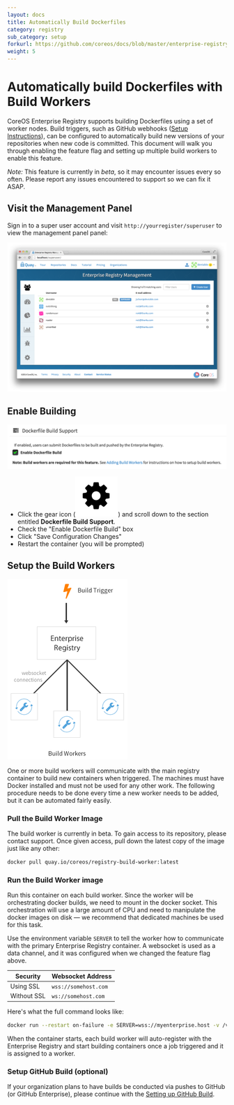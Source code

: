 ```yaml
---
layout: docs
title: Automatically Build Dockerfiles
category: registry
sub_category: setup
forkurl: https://github.com/coreos/docs/blob/master/enterprise-registry/build-support/index.md
weight: 5
---
```


# Automatically build Dockerfiles with Build Workers

CoreOS Enterprise Registry supports building Dockerfiles using a set of worker nodes. Build triggers, such as GitHub webhooks ([Setup Instructions]({{site.url}}/docs/enterprise-registry/github-build)), can be configured to automatically build new versions of your repositories when new code is committed. This document will walk you through enabling the feature flag and setting up multiple build workers to enable this feature.

*Note:* This feature is currently in *beta*, so it may encounter issues every so often. Please report
any issues encountered to support so we can fix it ASAP.

## Visit the Management Panel

Sign in to a super user account and visit `http://yourregister/superuser` to view the management panel panel:

<img src="superuser.png" class="img-center" alt="Enterprise Registry Management Panel"/>

## Enable Building

<img src="enable-build.png" class="img-center" alt="Enable Dockerfile Build"/>

- Click the gear icon (<img src="gear.png">) and scroll down to the section entitled <strong> Dockerfile Build Support</strong>.
- Check the "Enable Dockerfile Build" box
- Click "Save Configuration Changes"
- Restart the container (you will be prompted)

## Setup the Build Workers

<img src="workers.png" class="img-center" alt="Enterprise Registry Build Workers"/>

One or more build workers will communicate with the main registry container to build new containers when triggered. The machines must have Docker installed and must not be used for any other work. The following procedure needs to be done every time a new worker needs to be
added, but it can be automated fairly easily.

### Pull the Build Worker Image

The build worker is currently in beta. To gain access to its repository, please contact support.
Once given access, pull down the latest copy of the image just like any other:

```sh
docker pull quay.io/coreos/registry-build-worker:latest
```

### Run the Build Worker image

Run this container on each build worker. Since the worker will be orchestrating docker builds, we need to mount in the docker socket. This orchestration will use a large amount of CPU and need to manipulate the docker images on disk &mdash; we recommend that dedicated machines be used for this task.

Use the environment variable `SERVER` to tell the worker how to communicate with the primary Enterprise Registry container. A websocket is used as a data channel, and it was configured when we changed the feature flag above.

| Security | Websocket Address |
|----------|-------------------|
| Using SSL | ```wss://somehost.com``` |
| Without SSL | ```ws://somehost.com``` |

Here's what the full command looks like:

```sh
docker run --restart on-failure -e SERVER=wss://myenterprise.host -v /var/run/docker.sock:/var/run/docker.sock quay.io/coreos/registry-build-worker:latest
```

When the container starts, each build worker will auto-register with the Enterprise Registry and start building containers once a job triggered and it is assigned to a worker.

### Setup GitHub Build (optional)

If your organization plans to have builds be conducted via pushes to GitHub (or GitHub Enterprise), please continue
with the <a href="../github-build/">Setting up GitHub Build</a>.

